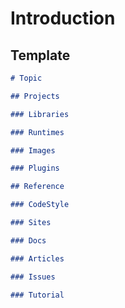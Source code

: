 # Introduction

## Template

```markdown
# Topic

## Projects

### Libraries

### Runtimes

### Images

### Plugins

## Reference

### CodeStyle

### Sites

### Docs

### Articles

### Issues

### Tutorial
```